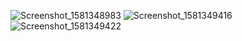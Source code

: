 ![Screenshot_1581348983](https://user-images.githubusercontent.com/50366926/74164600-ae042280-4c2c-11ea-99de-87a3ad013e83.png)
![Screenshot_1581349416](https://user-images.githubusercontent.com/50366926/74164787-e9065600-4c2c-11ea-9787-32a6efe0786b.png)
![Screenshot_1581349422](https://user-images.githubusercontent.com/50366926/74164791-ea378300-4c2c-11ea-96a1-1f9a1eee780e.png)

